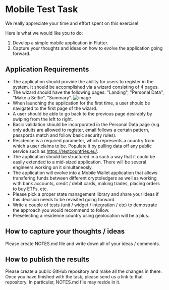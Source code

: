 # Mobile Test Task

We really appreciate your time and effort spent on this exercise!

Here is what we would like you to do:
1. Develop a simple mobile application in Flutter.
2. Capture your thoughts and ideas on how to evolve the application going forward.

## Application Requirements

* The application should provide the ability for users to register in the system. It should be accomplished via a wizard consisting of 4 pages. 
* The wizard should have the following pages: "Landing", "Personal Data", "Make a Selfie", "Summary".
![image](https://user-images.githubusercontent.com/62880758/119350455-6c2bae00-bcb0-11eb-8c72-d866be75a020.png)
* When launching the application for the first time, a user should be navigated to the first page of the wizard.
* A user should be able to go back to the previous page desirably by swiping from the left to right.
* Basic validation should be incorporated in the Personal Data page (e.g. only adults are allowed to register, email follows a certain pattern, passpords match and follow basic security rules). 
* Residence is a required parameter, which represents a country from which a user claims to be. Populate it by pulling data off any public service such as https://restcountries.eu/. 
* The application should be structured in a such a way that it could be easily extended to a mid-sized application. There will be several engineers working on it simultaneosly. 
* The application will evolve into a Mobile Wallet application that allows transfering funds between different cryptoledgers as well as working with bank accounts, credit / debit cards, making trades, placing orders to buy ETFs, etc.
* Please pick a proper state management library and share your ideas if this decision needs to be revisited going forward.
* Write a couple of tests (unit / widget / integration / etc) to demostrate the approach you would recommend to follow.
* Preselecting a residence country using geolocation will be a plus.

## How to capture your thoughts / ideas   

Please create NOTES.md file and write down all of your ideas / comments. 

## How to publish the results

Please create a public GitHub repository and make all the changes in there. Once you have finished with the task, please send us a link to that repository. In particular, NOTES.md file may reside in it.
